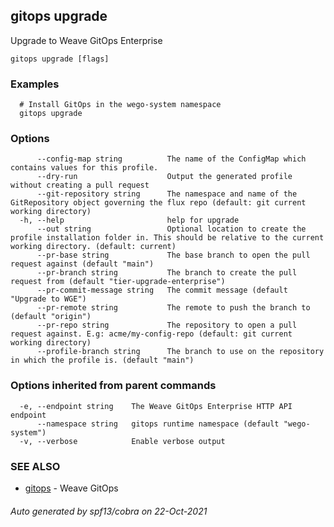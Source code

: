 ## gitops upgrade

Upgrade to Weave GitOps Enterprise

```
gitops upgrade [flags]
```

### Examples

```
  # Install GitOps in the wego-system namespace
  gitops upgrade
```

### Options

```
      --config-map string          The name of the ConfigMap which contains values for this profile.
      --dry-run                    Output the generated profile without creating a pull request
      --git-repository string      The namespace and name of the GitRepository object governing the flux repo (default: git current working directory)
  -h, --help                       help for upgrade
      --out string                 Optional location to create the profile installation folder in. This should be relative to the current working directory. (default: current)
      --pr-base string             The base branch to open the pull request against (default "main")
      --pr-branch string           The branch to create the pull request from (default "tier-upgrade-enterprise")
      --pr-commit-message string   The commit message (default "Upgrade to WGE")
      --pr-remote string           The remote to push the branch to (default "origin")
      --pr-repo string             The repository to open a pull request against. E.g: acme/my-config-repo (default: git current working directory)
      --profile-branch string      The branch to use on the repository in which the profile is. (default "main")
```

### Options inherited from parent commands

```
  -e, --endpoint string    The Weave GitOps Enterprise HTTP API endpoint
      --namespace string   gitops runtime namespace (default "wego-system")
  -v, --verbose            Enable verbose output
```

### SEE ALSO

* [gitops](gitops.md)	 - Weave GitOps

###### Auto generated by spf13/cobra on 22-Oct-2021
